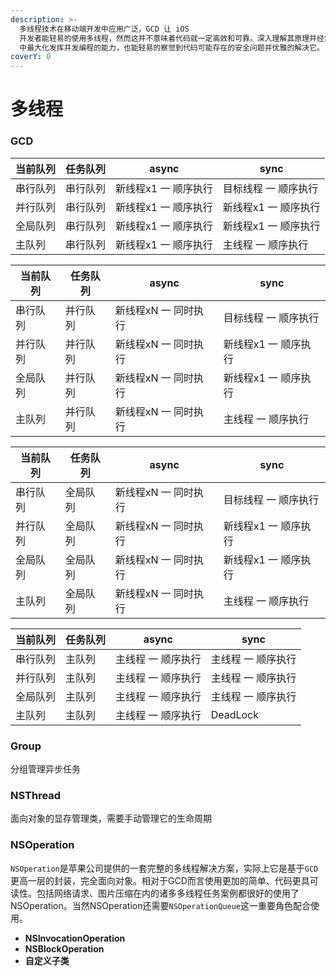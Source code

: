```yaml
---
description: >-
  多线程技术在移动端开发中应用广泛，GCD 让 iOS
  开发者能轻易的使用多线程，然而这并不意味着代码就一定高效和可靠。深入理解其原理并经常结合业务思考，才能在有限的线程控制 API
  中最大化发挥并发编程的能力，也能轻易的察觉到代码可能存在的安全问题并优雅的解决它。
coverY: 0
---
```


# 多线程

### GCD

| 当前队列 | 任务队列 | async        | sync         |
| ---- | ---- | ---- | ---- |
| 串行队列 | 串行队列 | 新线程x1 一 顺序执行 | 目标线程 一 顺序执行  |
| 并行队列 | 串行队列 | 新线程x1 一 顺序执行 | 新线程x1 一 顺序执行 |
| 全局队列 | 串行队列 | 新线程x1 一 顺序执行 | 新线程x1 一 顺序执行 |
| 主队列  | 串行队列 | 新线程x1 一 顺序执行 | 主线程 一 顺序执行   |

| 当前队列 | 任务队列 | async        | sync         |
| ---- | ---- | ---- | ---- |
| 串行队列 | 并行队列 | 新线程xN 一 同时执行 | 目标线程 一 顺序执行  |
| 并行队列 | 并行队列 | 新线程xN 一 同时执行 | 新线程x1 一 顺序执行 |
| 全局队列 | 并行队列 | 新线程xN 一 同时执行 | 新线程x1 一 顺序执行 |
| 主队列  | 并行队列 | 新线程xN 一 同时执行 | 主线程 一 顺序执行   |

| 当前队列 | 任务队列  | async        | sync         |
| ---- | ----- | ---- | ---- |
| 串行队列 |  全局队列 | 新线程xN 一 同时执行 | 目标线程 一 顺序执行  |
| 并行队列 |  全局队列 | 新线程xN 一 同时执行 | 新线程x1 一 顺序执行 |
| 全局队列 |  全局队列 | 新线程xN 一 同时执行 | 新线程x1 一 顺序执行 |
| 主队列  |  全局队列 | 新线程xN 一 同时执行 | 主线程 一 顺序执行   |

| 当前队列 | 任务队列 | async      | sync       |
| ---- | ---- | ---- | ---- |
| 串行队列 | 主队列  | 主线程 一 顺序执行 | 主线程 一 顺序执行 |
| 并行队列 | 主队列  | 主线程 一 顺序执行 | 主线程 一 顺序执行 |
| 全局队列 | 主队列  | 主线程 一 顺序执行 | 主线程 一 顺序执行 |
| 主队列  | 主队列  | 主线程 一 顺序执行 | DeadLock   |

### Group

分组管理异步任务

### NSThread

面向对象的显存管理类，需要手动管理它的生命周期

### NSOperation

`NSOperation`是苹果公司提供的一套完整的多线程解决方案，实际上它是基于`GCD`更高一层的封装，完全面向对象。相对于GCD而言使用更加的简单、代码更具可读性。包括网络请求、图片压缩在内的诸多多线程任务案例都很好的使用了NSOperation。当然NSOperation还需要`NSOperationQueue`这一重要角色配合使用。

* **NSInvocationOperation**
* **NSBlockOperation**
* **自定义子类**
